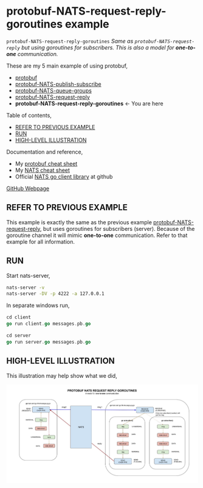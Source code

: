 # protobuf-NATS-request-reply-goroutines example

`protobuf-NATS-request-reply-goroutines` _Same as `protobuf-NATS-request-reply`
but using goroutines for subscribers.
This is also a model for **one-to-one** communication._

These are my 5 main example of using protobuf,

* [protobuf](https://github.com/JeffDeCola/my-go-examples/tree/master/messaging/protobuf)
* [protobuf-NATS-publish-subscribe](https://github.com/JeffDeCola/my-go-examples/tree/master/messaging/protobuf-NATS-publish-subscribe)
* [protobuf-NATS-queue-groups](https://github.com/JeffDeCola/my-go-examples/tree/master/messaging/protobuf-NATS-queue-groups)
* [protobuf-NATS-request-reply](https://github.com/JeffDeCola/my-go-examples/tree/master/messaging/protobuf-NATS-request-reply)
* **protobuf-NATS-request-reply-goroutines** <- You are here

Table of contents,

* [REFER TO PREVIOUS EXAMPLE](https://github.com/JeffDeCola/my-go-examples/tree/master/messaging/protobuf-NATS-request-reply-goroutines#refer-to-previous-example)
* [RUN](https://github.com/JeffDeCola/my-go-examples/tree/master/messaging/protobuf-NATS-request-reply-goroutines#run)
* [HIGH-LEVEL ILLUSTRATION](https://github.com/JeffDeCola/my-go-examples/tree/master/messaging/protobuf-NATS-request-reply-goroutines#high-level-illustration)

Documentation and reference,

* My [protobuf cheat sheet](https://github.com/JeffDeCola/my-cheat-sheets/tree/master/software/development/software-architectures/messaging/protobuf-cheat-sheet)
* My [NATS cheat sheet](https://github.com/JeffDeCola/my-cheat-sheets/tree/master/software/development/software-architectures/messaging/NATS-cheat-sheet)
* Official [NATS go client library](https://github.com/nats-io/nats.go)
  at github

[GitHub Webpage](https://jeffdecola.github.io/my-go-examples/)

## REFER TO PREVIOUS EXAMPLE

This example is exactly the same as the previous example
[protobuf-NATS-request-reply](https://github.com/JeffDeCola/my-go-examples/tree/master/messaging/protobuf-NATS-request-reply),
but uses goroutines for subscribers (server).
Because of the goroutine channel it will mimic
**one-to-one** communication.
Refer to that example for all information.

## RUN

Start nats-server,

```bash
nats-server -v
nats-server -DV -p 4222 -a 127.0.0.1
```

In separate windows run,

```go
cd client
go run client.go messages.pb.go
```

```go
cd server
go run server.go messages.pb.go
```

## HIGH-LEVEL ILLUSTRATION

This illustration may help show what we did,

![IMAGE - protobuf-NATS-request-reply-goroutines - IMAGE](../../docs/pics/protobuf-NATS-request-reply-goroutines.jpg)
